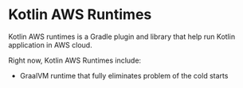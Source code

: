 # Kotlin AWS Runtimes

Kotlin AWS runtimes is a Gradle plugin and library that help run Kotlin application in AWS cloud.

Right now, Kotlin AWS Runtimes include:
* GraalVM runtime that fully eliminates problem of the cold starts